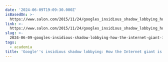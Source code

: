 ```yaml
---
date: '2024-06-09T19:09:30.000Z'
isBasedOn: >-
  https://www.salon.com/2015/11/24/googles_insidious_shadow_lobbying_how_the_internet_giant_is_bankrolling_friendly_academics_and_skirting_federal_investigations/
link: >-
  https://www.salon.com/2015/11/24/googles_insidious_shadow_lobbying_how_the_internet_giant_is_bankrolling_friendly_academics_and_skirting_federal_investigations/
slug: >-
  2024-06-09-googles-insidious-shadow-lobbying-how-the-internet-giant-is-bankrolling-f
tags:
  - academia
title: 'Google''s insidious shadow lobbying: How the Internet giant is bankrolling f'
---
```

 
